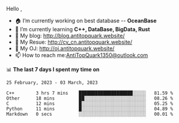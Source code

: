 
Hello , 

- 🏠 I’m currently working on best database -- **OceanBase**
- 🌱 I’m currently learning **C++, DataBase, BigData, Rust**
- 🔭 My blog:   http://blog.antitopquark.website/ 
- 👦 My Resue:  http://cv_cn.antitopquark.website/
- 🚉 My OJ:     http://oj.antitopquark.website/
- 📫 How to reach me:AntiTopQuark1350@outlook.com


📊 **The last 7 days I spent my time on** 

<!--START_SECTION:waka-->
```text
25 February, 2023 - 03 March, 2023

C++        3 hrs 7 mins    ████████████████████░░░░░   81.59 % 
Other      18 mins         ██░░░░░░░░░░░░░░░░░░░░░░░   08.26 % 
C          12 mins         █░░░░░░░░░░░░░░░░░░░░░░░░   05.25 % 
Python     11 mins         █░░░░░░░░░░░░░░░░░░░░░░░░   04.89 % 
Markdown   0 secs          ░░░░░░░░░░░░░░░░░░░░░░░░░   00.01 %
```
<!--END_SECTION:waka-->


